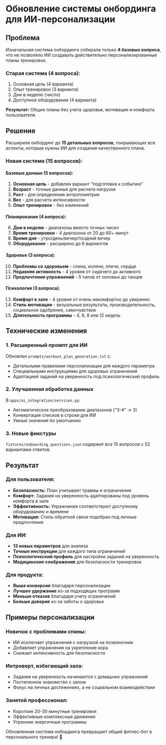 # Обновление системы онбординга для ИИ-персонализации

## Проблема
Изначальная система онбординга собирала только **4 базовых вопроса**, что не позволяло ИИ создавать действительно персонализированные планы тренировок.

### Старая система (4 вопроса):
1. Основная цель (4 варианта)
2. Опыт тренировок (3 варианта)  
3. Дни в неделю (число)
4. Доступное оборудование (4 варианта)

**Результат:** Общие планы без учета здоровья, мотивации и комфорта пользователя.

## Решение
Расширили онбординг до **15 детальных вопросов**, покрывающих все аспекты, которые нужны ИИ для создания качественного плана.

### Новая система (15 вопросов):

#### Базовые данные (5 вопросов):
1. **Основная цель** - добавлен вариант "подготовка к событию"
2. **Возраст** - точные данные для расчета нагрузок
3. **Рост** - для определения антропометрии  
4. **Вес** - для расчета интенсивности
5. **Опыт тренировок** - без изменений

#### Планирование (4 вопроса):
6. **Дни в неделю** - диапазоны вместо точных чисел
7. **Время тренировки** - 4 диапазона от 20 до 60+ минут
8. **Время дня** - утро/день/вечер/поздний вечер
9. **Оборудование** - расширено до 6 вариантов

#### Здоровье (3 вопроса):
10. **Проблемы со здоровьем** - спина, колени, плечи, сердце
11. **Недавняя активность** - 4 уровня от сидячего до активного
12. **Предпочтения упражнений** - 5 типов от силовых до танцев

#### Психология (3 вопроса):
13. **Комфорт в зале** - 4 уровня от очень некомфортно до уверенно
14. **Стиль мотивации** - визуальные результаты, производительность, социальное одобрение, самочувствие
15. **Длительность программы** - 4, 6, 8 или 12 недель

## Технические изменения

### 1. Расширенный промпт для ИИ
Обновлен `prompts/workout_plan_generation.txt` с:
- Детальными правилами персонализации для каждого параметра
- Специальными инструкциями для здоровых ограничений
- Адаптацией заданий на уверенность под психологический профиль

### 2. Улучшенная обработка данных
В `apps/ai_integration/services.py`:
- Автоматическое преобразование диапазонов ("3-4" → 3)
- Конвертация списков в строки для ИИ
- Умные значения по умолчанию

### 3. Новые фикстуры
`fixtures/onboarding_questions.json` содержит все 15 вопросов с 52 вариантами ответов.

## Результат

### Для пользователя:
- **Безопасность:** План учитывает травмы и ограничения
- **Комфорт:** Задания на уверенность адаптированы под уровень комфорта в зале
- **Эффективность:** Упражнения соответствуют доступному оборудованию и времени
- **Мотивация:** Стиль обратной связи подобран под личные предпочтения

### Для ИИ:
- **13 новых параметров** для анализа
- **Точные инструкции** для каждого типа ограничений
- **Психологический профиль** для настройки заданий на уверенность
- **Медицинские соображения** для безопасности тренировок

### Для продукта:
- **Выше конверсия** благодаря персонализации
- **Лучшее удержание** из-за подходящих программ
- **Меньше отказов** благодаря учету ограничений
- **Больше доверия** из-за заботы о здоровье

## Примеры персонализации

### Новичок с проблемами спины:
- ИИ исключает упражнения с нагрузкой на позвоночник
- Добавляет упражнения на укрепление кора
- Снижает интенсивность для безопасности

### Интроверт, избегающий зала:
- Задания на уверенность начинаются с домашних упражнений
- Постепенное знакомство с залом
- Фокус на личных достижениях, а не социальном взаимодействии

### Занятой профессионал:
- Короткие 20-30 минутные тренировки
- Эффективные комплексные движения
- Утренние энергичные программы

Обновленная система онбординга превращает общий фитнес-бот в персонального тренера! 🎯